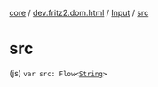[core](../../index.md) / [dev.fritz2.dom.html](../index.md) / [Input](index.md) / [src](./src.md)

# src

(js) `var src: Flow<`[`String`](https://kotlinlang.org/api/latest/jvm/stdlib/kotlin/-string/index.html)`>`